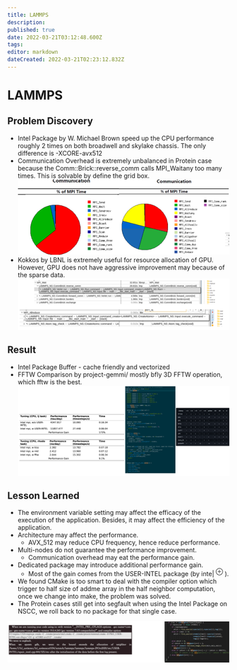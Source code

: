 ```yaml
---
title: LAMMPS
description: 
published: true
date: 2022-03-21T03:12:48.600Z
tags: 
editor: markdown
dateCreated: 2022-03-21T02:23:12.832Z
---
```


# LAMMPS

## Problem Discovery
- Intel Package by W. Michael Brown speed up the CPU performance roughly 2 times on both broadwell and skylake chassis. The only difference is -XCORE-avx512
- Communication Overhead is extremely unbalanced in Protein case because the Comm::Brick::reverse_comm calls MPI_Waitany too many times. This is solvable by define the grid box.
![](./lammps_comm.png)
- Kokkos by LBNL is extremely useful for resource allocation of GPU. However, GPU does not have aggressive improvement may because of the sparse data.
![](./lammps_profile.png)
## Result
- Intel Package Buffer - cache friendly and vectorized
- FFTW Comparison by project-gemmi/ mostly bfly 3D FFTW operation, which fftw is the best.
![](./lammps_result.png)

## Lesson Learned 
- The environment variable setting may affect the efficacy of the execution of the application. Besides, it may affect the efficiency of the application.
- Architecture may affect the performance.
  - AVX_512 may reduce CPU frequency, hence reduce performance.
- Multi-nodes do not guarantee the performance improvement.
  - Communication overhead may eat the performance gain.
- Dedicated package may introduce additional performance gain.
  - Most of the gain comes from the USER-INTEL package (by inte| ${ }^{\oplus}$ ).
- We found CMake is too smart to deal with the compiler option which trigger to half size of addme array in the half neighbor computation, once we change into make, the problem was solved.
- The Protein cases still get into segfault when using the Intel Package on NSCC, we roll back to no package for that single case.

![](./lammps_result2.png)
